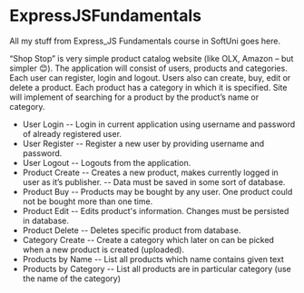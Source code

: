 # ExpressJSFundamentals
All my stuff from Express_JS Fundamentals course in SoftUni goes here.

“Shop Stop” is very simple product catalog website (like OLX, Amazon – but simpler 😊). The application will consist of users, products and categories. Each user can register, login and logout. Users also can create, buy, edit or delete a product. Each product has a category in which it is specified. Site will implement of searching for a product by the product’s name or category.

- User Login
-- Login in current application using username and password of already registered user.
- User Register
-- Register a new user by providing username and password.
- User Logout
-- Logouts from the application.
- Product Create
-- Creates a new product, makes currently logged in user as it’s publisher.
-- Data must be saved in some sort of database.
- Product Buy
-- Products may be bought by any user. One product could not be bought more than one time.
- Product Edit
-- Edits product's information. Changes must be persisted in database.
- Product Delete
-- Deletes specific product from database.
- Category Create
-- Create a category which later on can be picked when a new product is created (uploaded).
- Products by Name
-- List all products which name contains given text
- Products by Category
-- List all products are in particular category (use the name of the category)
